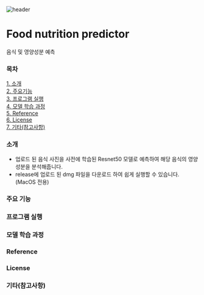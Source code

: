![header](https://capsule-render.vercel.app/api?type=waving&color=timeGradient&height=200&section=header&text=FoodNutritionPredictor&fontSize=40)

# Food nutrition predictor
음식 및 영양성분 예측

### 목차
[1. 소개](#소개)  
[2. 주요기능](#주요_기능)  
[3. 프로그램 실행](#프로그램_실행)  
[4. 모델 학습 과정](#모델_학습_과정)  
[5. Reference](#Reference)  
[6. License](#License)  
[7. 기타(참고사항)](#기타(참고사항))  

### 소개
- 업로드 된 음식 사진을 사전에 학습된 Resnet50 모델로 예측하여 해당 음식의 영양성분을 분석해줍니다.
- release에 업로드 된 dmg 파일을 다운로드 하여 쉽게 실행할 수 있습니다.(MacOS 전용)

### 주요 기능

### 프로그램 실행

### 모델 학습 과정

### Reference

### License

### 기타(참고사항)

